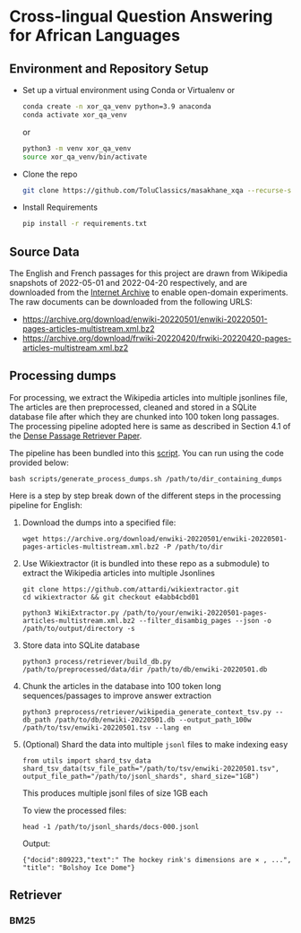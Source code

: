 # Cross-lingual Question Answering for African Languages


## Environment and Repository Setup

- Set up a virtual environment using Conda or Virtualenv or

    ```bash
    conda create -n xor_qa_venv python=3.9 anaconda
    conda activate xor_qa_venv
    ```
    or
    ```bash
    python3 -m venv xor_qa_venv
    source xor_qa_venv/bin/activate
    ```
- Clone the repo

    ```bash
    git clone https://github.com/ToluClassics/masakhane_xqa --recurse-submodules
    ```
- Install Requirements

    ```bash
    pip install -r requirements.txt
    ```
## Source Data

The English and French passages for this project are drawn from Wikipedia snapshots of 2022-05-01 and 2022-04-20 respectively, and are downloaded from the [Internet Archive](https://archive.org/) to enable open-domain experiments.
The raw documents can be downloaded from the following URLS:

- https://archive.org/download/enwiki-20220501/enwiki-20220501-pages-articles-multistream.xml.bz2
- https://archive.org/download/frwiki-20220420/frwiki-20220420-pages-articles-multistream.xml.bz2

## Processing dumps

For processing, we extract the Wikipedia articles into multiple jsonlines file, The articles are then preprocessed, cleaned and stored in a SQLite database file after which they are chunked into 100 token long passages.
The processing pipeline adopted here is same as described in Section 4.1 of the [Dense Passage Retriever Paper](https://arxiv.org/pdf/2004.04906.pdf).

The pipeline has been bundled into this [script](scripts/download_process_dumps.sh). You can run using the code provided below:

```terminal
bash scripts/generate_process_dumps.sh /path/to/dir_containing_dumps
```

Here is a step by step break down of the different steps in the processing pipeline for English:

1. Download the dumps into a specified file:

    ```terminal
    wget https://archive.org/download/enwiki-20220501/enwiki-20220501-pages-articles-multistream.xml.bz2 -P /path/to/dir
    ```

2. Use Wikiextractor (it is bundled into these repo as a submodule) to extract the Wikipedia articles into multiple Jsonlines 

    ```terminal
    git clone https://github.com/attardi/wikiextractor.git
    cd wikiextractor && git checkout e4abb4cbd01

    python3 WikiExtractor.py /path/to/your/enwiki-20220501-pages-articles-multistream.xml.bz2 --filter_disambig_pages --json -o /path/to/output/directory -s
    ```

3. Store data into SQLite database

    ```terminal
    python3 process/retriever/build_db.py /path/to/preprocessed/data/dir /path/to/db/enwiki-20220501.db
    ```

4. Chunk the articles in the database into 100 token long sequences/passages to improve answer extraction

    ```terminal
    python3 preprocess/retriever/wikipedia_generate_context_tsv.py --db_path /path/to/db/enwiki-20220501.db --output_path_100w  /path/to/tsv/enwiki-20220501.tsv --lang en
    ```

5. (Optional) Shard the data into multiple `jsonl` files to make indexing easy

    ```python3
    from utils import shard_tsv_data
    shard_tsv_data(tsv_file_path="/path/to/tsv/enwiki-20220501.tsv", output_file_path="/path/to/jsonl_shards", shard_size="1GB")
    ```

    This produces multiple jsonl files of size 1GB each

    To view the processed files:

    ```
    head -1 /path/to/jsonl_shards/docs-000.jsonl
    ```
    Output:
    ```
    {"docid":809223,"text":" The hockey rink's dimensions are × , ...", "title": "Bolshoy Ice Dome"}
    ```

## Retriever

### BM25